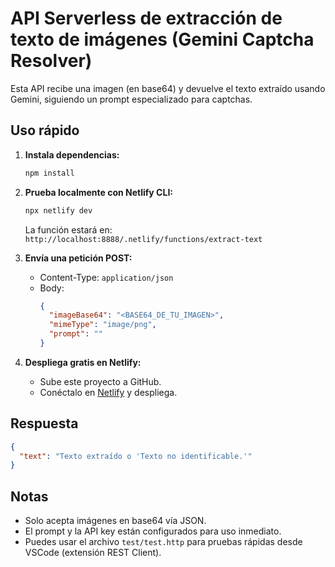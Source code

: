 # API Serverless de extracción de texto de imágenes (Gemini Captcha Resolver)

Esta API recibe una imagen (en base64) y devuelve el texto extraído usando Gemini, siguiendo un prompt especializado para captchas.

## Uso rápido

1. **Instala dependencias:**
   ```bash
   npm install
   ```

2. **Prueba localmente con Netlify CLI:**
   ```bash
   npx netlify dev
   ```
   La función estará en: `http://localhost:8888/.netlify/functions/extract-text`

3. **Envía una petición POST:**
   - Content-Type: `application/json`
   - Body:
     ```json
     {
       "imageBase64": "<BASE64_DE_TU_IMAGEN>",
       "mimeType": "image/png",
       "prompt": ""
     }
     ```

4. **Despliega gratis en Netlify:**
   - Sube este proyecto a GitHub.
   - Conéctalo en [Netlify](https://app.netlify.com/) y despliega.

## Respuesta
```json
{
  "text": "Texto extraído o 'Texto no identificable.'"
}
```

## Notas
- Solo acepta imágenes en base64 vía JSON.
- El prompt y la API key están configurados para uso inmediato.
- Puedes usar el archivo `test/test.http` para pruebas rápidas desde VSCode (extensión REST Client). 
